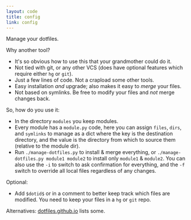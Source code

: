 ```yaml
---
layout: code
title: config
link: config
---
```


Manage your dotfiles.

Why another tool?

- It's so obvious how to use this that your grandmother could do it.
- Not tied with git, or any other VCS (does have optional features which require
  either `hg` or `git`).
- Just a few lines of code. Not a crapload some other tools.
- Easy installation *and* upgrade; also makes it easy to *merge* your files.
- Not based on symlinks. Be free to modify your files and *not* merge changes back.

So, how do you use it:

- In the directory `modules` you keep modules.
- Every module has a `module.py` code, here you can assign `files`, `dirs`, and
  `symlinks` to manage as a dict where the key is the destination directory, and
  the value is the directory from which to source them (relative to the module
  dir).
- Run `./manage-dotfiles.py` to install & merge everything, or
  `./manage-dotfiles.py module1 module2` to install only `module1` & `module2`.
  You can also use the `-i` to switch to ask confirmation for everything, and
  the `-f` switch to override all local files regardless of any changes.

Optional:
- Add `$dotid$` or in a comment to better keep track which files are modified.
  You need to keep your files in a `hg` or `git` repo.

Alternatives: [dotfiles.github.io](http://dotfiles.github.io/) lists some.

